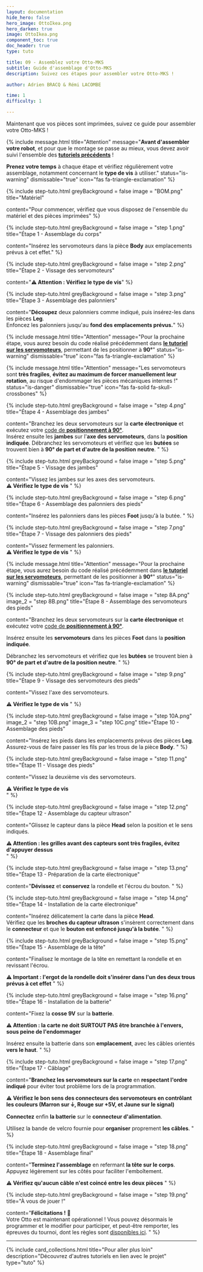 ```yaml
---
layout: documentation
hide_hero: false
hero_image: OttoIkea.png
hero_darken: true
image: OttoIkea.png
component_toc: true
doc_header: true
type: tuto

title: 09 - Assemblez votre Otto-MKS
subtitle: Guide d'assemblage d'Otto-MKS
description: Suivez ces étapes pour assembler votre Otto-MKS !

author: Adrien BRACQ & Rémi LACOMBE

time: 1
difficulty: 1

---
```

Maintenant que vos pièces sont imprimées, suivez ce guide pour assembler votre Otto-MKS ! 

{% include message.html title="Attention" message="**Avant d'assembler votre robot**, et pour que le montage se passe au mieux, vous devez avoir suivi l'ensemble des [**tutoriels précédents**](/docs/tutoriels/) !

**Prenez votre temps** à chaque étape et vérifiez régulièrement votre assemblage, notamment concernant le **type de vis** à utiliser." status="is-warning" dismissable="true" icon="fas fa-triangle-exclamation" %}

{% include step-tuto.html 
greyBackground = false
image = "BOM.png"
title="Matériel"

content="Pour commencer, vérifiez que vous disposez de l'ensemble du matériel et des pièces imprimées" %}

{% include step-tuto.html 
greyBackground = false
image = "step 1.png"
title="Étape 1 - Assemblage du corps"

content="Insérez les servomoteurs dans la pièce **Body** aux emplacements prévus à cet effet." %}

{% include step-tuto.html 
greyBackground = false
image = "step 2.png"
title="Étape 2 - Vissage des servomoteurs"

content="**⚠️ Attention : Vérifiez le type de vis**" %}

{% include step-tuto.html 
greyBackground = false
image = "step 3.png"
title="Étape 3 - Assemblage des palonniers"

content="**Découpez** deux palonniers comme indiqué, puis insérez-les dans les pièces **Leg**.  
Enfoncez les palonniers jusqu'au **fond des emplacements prévus.**" %}

{% include message.html title="Attention" message="Pour la prochaine étape, vous aurez besoin du code réalisé précédemment dans [**le tutoriel sur les servomoteurs**](/docs/tutoriels/08-servomotor/), permettant de les positionner à **90°**" status="is-warning" dismissable="true" icon="fas fa-triangle-exclamation" %}

{% include message.html title="Attention" message="Les servomoteurs sont **très fragiles**, **évitez au maximum de forcer manuellement leur rotation**, au risque d'endommager les pièces mécaniques internes !" status="is-danger" dismissable="true" icon="fas fa-solid fa-skull-crossbones" %}

{% include step-tuto.html 
greyBackground = false
image = "step 4.png"
title="Étape 4 - Assemblage des jambes"

content="Branchez les deux servomoteurs sur la **carte électronique** et exécutez votre [code de **positionnement à 90°**](/docs/tutoriels/08-servomotor/).  
Insérez ensuite les **jambes** sur l'**axe des servomoteurs**, dans la **position indiquée**.
Débranchez les servomoteurs et vérifiez que les **butées** se trouvent bien à **90° de part et d'autre de la position neutre**.
" %}

{% include step-tuto.html 
greyBackground = false
image = "step 5.png"
title="Étape 5 - Vissage des jambes"

content="Vissez les jambes sur les axes des servomoteurs.  
**⚠️ Vérifiez le type de vis**
" %}

{% include step-tuto.html 
greyBackground = false
image = "step 6.png"
title="Étape 6 - Assemblage des palonniers des pieds"

content="Insérez les palonniers dans les pièces **Foot** jusqu'à la butée.
" %}

{% include step-tuto.html 
greyBackground = false
image = "step 7.png"
title="Étape 7 - Vissage des palonniers des pieds"

content="Vissez fermement les palonniers.  
**⚠️ Vérifiez le type de vis**
" %}

{% include message.html title="Attention" message="Pour la prochaine étape, vous aurez besoin du code réalisé précédemment dans [**le tutoriel sur les servomoteurs**](/docs/tutoriels/08-servomotor/), permettant de les positionner à **90°**" status="is-warning" dismissable="true" icon="fas fa-triangle-exclamation" %}

{% include step-tuto.html 
greyBackground = false
image = "step 8A.png"
image_2 = "step 8B.png"
title="Étape 8 - Assemblage des servomoteurs des pieds"

content="Branchez les deux servomoteurs sur la **carte électronique** et exécutez votre [code de **positionnement à 90°**](/docs/tutoriels/08-servomotor/).  
  
Insérez ensuite les **servomoteurs** dans les pièces **Foot** dans la **position indiquée**.
  
Débranchez les servomoteurs et vérifiez que les **butées** se trouvent bien à **90° de part et d'autre de la position neutre**.
" %}

{% include step-tuto.html 
greyBackground = false
image = "step 9.png"
title="Étape 9 - Vissage des servomoteurs des pieds"

content="Vissez l'axe des servomoteurs.  
  
**⚠️ Vérifiez le type de vis**
" %}

{% include step-tuto.html 
greyBackground = false
image = "step 10A.png"
image_2 = "step 10B.png"
image_3 = "step 10C.png"
title="Étape 10 - Assemblage des pieds"

content="Insérez les pieds dans les emplacements prévus des pièces **Leg**.  
Assurez-vous de faire passer les fils par les trous de la pièce **Body**.
" %}

{% include step-tuto.html 
greyBackground = false
image = "step 11.png"
title="Étape 11 - Vissage des pieds"

content="Vissez la deuxième vis des servomoteurs.  
  
**⚠️ Vérifiez le type de vis**  
" %}

{% include step-tuto.html 
greyBackground = false
image = "step 12.png"
title="Étape 12 - Assemblage du capteur ultrason"

content="Glissez le capteur dans la pièce **Head** selon la position et le sens indiqués.  
    
**⚠️ Attention : les grilles avant des capteurs sont très fragiles, évitez d'appuyer dessus**  
" %}

{% include step-tuto.html 
greyBackground = false
image = "step 13.png"
title="Étape 13 - Préparation de la carte électronique"

content="**Dévissez** et **conservez** la rondelle et l'écrou du bouton.
" %}

{% include step-tuto.html 
greyBackground = false
image = "step 14.png"
title="Étape 14 - Installation de la carte électronique"

content="Insérez délicatement la carte dans la pièce **Head**.  
Vérifiez que les **broches du capteur ultrason** s'insèrent correctement dans le **connecteur** et que le **bouton est enfoncé jusqu'à la butée**.
" %}

{% include step-tuto.html 
greyBackground = false
image = "step 15.png"
title="Étape 15 - Assemblage de la tête"

content="Finalisez le montage de la tête en remettant la rondelle et en revissant l'écrou.  
  
**⚠️ Important : l'ergot de la rondelle doit s'insérer dans l'un des deux trous prévus à cet effet**
" %}

{% include step-tuto.html 
greyBackground = false
image = "step 16.png"
title="Étape 16 - Installation de la batterie"

content="Fixez la **cosse 9V** sur la **batterie**.  
  
**⚠️ Attention : la carte ne doit SURTOUT PAS être branchée à l'envers, sous peine de l'endommager**  

Insérez ensuite la batterie dans son **emplacement**, avec les câbles orientés **vers le haut**.
" %}

{% include step-tuto.html 
greyBackground = false
image = "step 17.png"
title="Étape 17 - Câblage"

content="**Branchez les servomoteurs sur la carte** en **respectant l'ordre indiqué** pour éviter tout problème lors de la programmation.
  
**⚠️ Vérifiez le bon sens des connecteurs des servomoteurs en contrôlant les couleurs (Marron sur ⏚, Rouge sur +5V, et Jaune sur le signal)**  
  
**Connectez** enfin **la batterie** sur le **connecteur d'alimentation**.  

Utilisez la bande de velcro fournie pour **organiser** proprement **les câbles**.
" %}

{% include step-tuto.html 
greyBackground = false
image = "step 18.png"
title="Étape 18 - Assemblage final"

content="**Terminez l'assemblage** en refermant **la tête sur le corps**.  
Appuyez légèrement sur les côtés pour faciliter l'emboîtement.  
  
**⚠️ Vérifiez qu'aucun câble n'est coincé entre les deux pièces**
" %}

{% include step-tuto.html 
greyBackground = false
image = "step 19.png"
title="À vous de jouer !"

content="**Félicitations !** 🎉  
Votre Otto est maintenant opérationnel !
Vous pouvez désormais le programmer et le modifier pour participer, et peut-être remporter, les épreuves du tournoi, dont les règles sont [disponibles ici]().
" %}

---

{%
  include card_collections.html
  title="Pour aller plus loin"
  description="Découvrez d'autres tutoriels en lien avec le projet"
  type="tuto"
%}